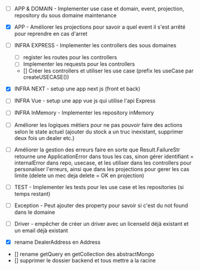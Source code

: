 - [ ] APP & DOMAIN - Implementer use case et domain, event, projection, repository du  sous domaine maintenance
- [X] APP - Améliorer les projections pour savoir a quel event il s'est arrêté pour reprendre en cas d'arret
- [ ] INFRA EXPRESS - Implementer les controllers des sous domaines
  - [ ] register les routes pour les controllers
  - [ ] Implementer les requests pour les controllers
  - [] Créer les controllers et utiliser les use case (prefix les useCase par createUSECASE())
- [X] INFRA NEXT - setup une app next js (front et back)
- [ ] INFRA Vue - setup une app vue js qui utilise l'api Express
- [ ] INFRA InMemory - Implementer les repository inMemory
- [ ] Améliorer les logiques métiers pour ne pas pouvoir faire des actions selon le state actuel (ajouter du stock a un truc inexistant, supprimer deux fois un dealer etc.)
- [ ] Améliorer la gestion des erreurs faire en sorte que Result.FailureStr retourne une ApplicationError dans tous les cas, 
      sinon gérer identifiant = internalError dans repo, usecase, et les utiliser dans les controllers pour personaliser l'erreurs, 
      ainsi que dans les projections pour gerer les cas limite (delete un mec deja delete = OK en projection)
- [ ] TEST - Implementer les tests pour les use case et les repositories (si temps restant)
- [ ] Exception - Peut ajouter des property pour savoir si c'est du not found dans le domaine 
- [ ] Driver - empêcher de créer un driver avec un licenseId déjà existant et un email déjà existant

- [X] rename DealerAddress en Address
- [] rename getQuery en getCollection des abstractMongo
- [] supprimer le dossier backend et tous mettre a la racine
